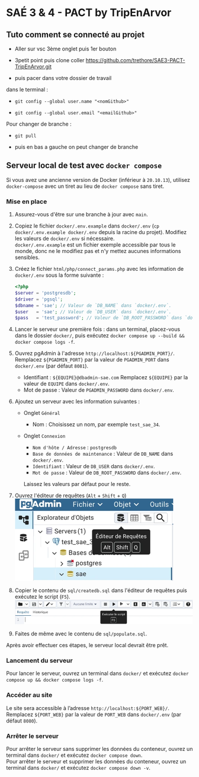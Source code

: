 # SAÉ 3 & 4 - PACT by TripEnArvor

## Tuto comment se connecté au projet

  - Aller sur vsc 3ème onglet puis 1er bouton

  - 3petit point puis clone coller https://github.com/trethore/SAE3-PACT-TripEnArvor.git

  - puis pacer dans votre dossier de travail

dans le terminal :

  - `git config --global user.name "<nomGithub>"`

  - `git config --global user.email "<emailGithub>"`

Pour changer de branche :

  - `git pull`

  - puis en bas a gauche on peut changer de branche

## Serveur local de test avec `docker compose`

Si vous avez une ancienne version de Docker (inférieur à `20.10.13`), 
utilisez `docker-compose` avec un tiret au lieu de `docker compose` sans tiret.

### Mise en place

 1. Assurez-vous d'être sur une branche à jour avec `main`.

 2. Copiez le fichier `docker/.env.example` dans `docker/.env` 
    (`cp docker/.env.example docker/.env` depuis la racine du projet).
    Modifiez les valeurs de `docker/.env` si nécessaire.<br>
    `docker/.env.example` est un fichier exemple accessible par tous le monde, 
    donc ne le modifiez pas et n'y mettez aucunes informations sensibles.

 3. Créez le fichier `html/php/connect_params.php` avec les information de 
    `docker/.env` sous la forme suivante :
    ```php
    <?php
    $server = 'postgresdb';
    $driver = 'pgsql';
    $dbname = 'sae'; // Valeur de `DB_NAME` dans `docker/.env`.
    $user   = 'sae'; // Valeur de `DB_USER` dans `docker/.env`.
    $pass	= 'test_password'; // Valeur de `DB_ROOT_PASSWORD` dans `docker/.env`.
    ```

 4. Lancer le serveur une première fois : dans un terminal, placez-vous dans le dossier `docker/`, 
    puis exécutez `docker compose up --build && docker compose logs -f`.

 5. Ouvrez pgAdmin à l'adresse `http://localhost:${PGADMIN_PORT}/`. 
    Remplacez `${PGADMIN_PORT}` par la valeur de `PGADMIN_PORT` dans `docker/.env` (par défaut `8081`).
      - Identifiant : `${EQUIPE}@dbadmin-sae.com`
        Remplacez `${EQUIPE}` par la valeur de `EQUIPE` dans `docker/.env`.
      - Mot de passe :  Valeur de `PGADMIN_PASSWORD` dans `docker/.env`.

 6. Ajoutez un serveur avec les information suivantes :

      - Onglet `Général`
          - Nom : Choisissez un nom, par exemple `test_sae_34`.

      - Onglet `Connexion`
          - `Nom d'hôte / Adresse` : `postgresdb`
          - `Base de données de maintenance` : Valeur de `DB_NAME` dans `docker/.env`.
          - `Identifiant` : Valeur de `DB_USER` dans `docker/.env`.
          - `Mot de passe` : Valeur de `DB_ROOT_PASSWORD` dans `docker/.env`.
    
        Laissez les valeurs par défaut pour le reste.

 7. Ouvrez l'éditeur de requêtes (`Alt` + `Shift` + `Q`)<br>
    ![C'est le bouton avec une icône de BDD avec une flèche devant](readme-images/query-editor.webp)

 8. Copier le contenu de `sql/createdb.sql` dans l'éditeur de requêtes puis exécutez le script (`F5`).<br>
    ![C'est le bouton avec la flèche](readme-images/execute-script.webp)

 9. Faites de même avec le contenu de `sql/populate.sql`.

Après avoir effectuer ces étapes, le serveur local devrait être prêt.

### Lancement du serveur

Pour lancer le serveur, ouvrez un terminal dans `docker/` et exécutez 
`docker compose up && docker compose logs -f`.

### Accéder au site

Le site sera accessible à l’adresse `http://localhost:${PORT_WEB}/`.<br>
Remplacez `${PORT_WEB}` par la valeur de `PORT_WEB` dans `docker/.env` (par défaut `8080`).

### Arrêter le serveur

Pour arrêter le serveur sans supprimer les données du conteneur, 
ouvrez un terminal dans `docker/` et  exécutez `docker compose down`.<br>
Pour arrêter le serveur et supprimer les données du conteneur, 
ouvrez un terminal dans `docker/` et  exécutez `docker compose down -v`.

